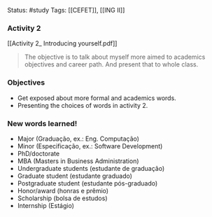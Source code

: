 Status: #study 
Tags:
[[CEFET]], [[ING II]]
### Activity 2
[[Activity 2_ Introducing yourself.pdf]]
> The objective is to talk about myself more aimed to academics objectives and career path. And present that to whole class.

### Objectives
 - Get exposed about more formal and academics words.
 -  Presenting the choices of words in activity 2.
 

### New words learned!
- Major (Graduação, ex.: Eng. Computação)
- Minor (Especificação, ex.: Software Development)
- PhD/doctorate
- MBA (Masters in Business Administration) 
- Undergraduate students (estudante de graduação)
- Graduate student (estudante graduado)
- Postgraduate student (estudante pós-graduado)
- Honor/award (honras e prêmio)
- Scholarship (bolsa de estudos)
- Internship (Estágio)
